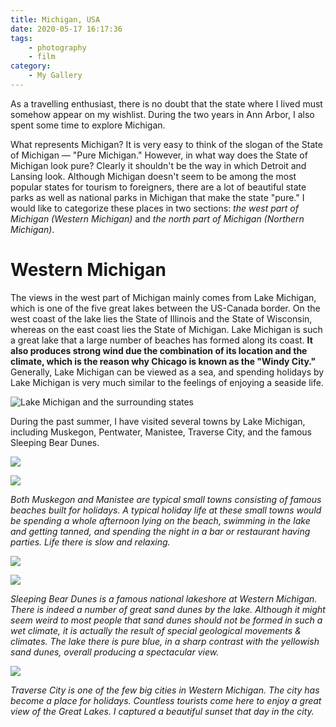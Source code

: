 ```yaml
---
title: Michigan, USA
date: 2020-05-17 16:17:36
tags: 
    - photography 
    - film
category: 
    - My Gallery
---
```


As a travelling enthusiast, there is no doubt that the state where I lived must somehow appear on my wishlist. During the two years in Ann Arbor, I also spent some time to explore Michigan. 

<!-- more -->

What represents Michigan? It is very easy to think of the slogan of the State of Michigan &mdash; "Pure Michigan." However, in what way does the State of Michigan look pure? Clearly it shouldn't be the way in which Detroit and Lansing look. Although Michigan doesn't seem to be among the most popular states for tourism to foreigners, there are a lot of beautiful state parks as well as national parks in Michigan that make the state "pure." I would like to categorize these places in two sections: *the west part of Michigan (Western Michigan)* and *the north part of Michigan (Northern Michigan)*.

# Western Michigan
The views in the west part of Michigan mainly comes from Lake Michigan, which is one of the five great lakes between the US-Canada border. On the west coast of the lake lies the State of Illinois and the State of Wisconsin, whereas on the east coast lies the State of Michigan. Lake Michigan is such a great lake that a large number of beaches has formed along its coast. **It also produces strong wind due the combination of its location and the climate, which is the reason why Chicago is known as the "Windy City."** Generally, Lake Michigan can be viewed as a sea, and spending holidays by Lake Michigan is very much similar to the feelings of enjoying a seaside life.

![Lake Michigan and the surrounding states](/images/lake-michigan.png)

During the past summer, I have visited several towns by Lake Michigan, including Muskegon, Pentwater, Manistee, Traverse City, and the famous Sleeping Bear Dunes.

![](/images/CZQ190818DSC01882.jpg)

![](/images/CZQ190818DSC01912.jpg)

*Both Muskegon and Manistee are typical small towns consisting of famous beaches built for holidays. A typical holiday life at these small towns would be spending a whole afternoon lying on the beach, swimming in the lake and getting tanned, and spending the night in a bar or restaurant having parties. Life there is slow and relaxing.*

![](/images/CZQ190818DSC01937.jpg)

![](/images/CZQ190818DSC01957.jpg)

*Sleeping Bear Dunes is a famous national lakeshore at Western Michigan. There is indeed a number of great sand dunes by the lake. Although it might seem weird to most people that sand dunes should not be formed in such a wet climate, it is actually the result of special geological movements & climates. The lake there is pure blue, in a sharp contrast with the yellowish sand dunes, overall producing a spectacular view.*

![](/images/CZQ190818DSC02076.jpg)

*Traverse City is one of the few big cities in Western Michigan. The city has become a place for holidays. Countless tourists come here to enjoy a great view of the Great Lakes. I captured a beautiful sunset that day in the city.*

